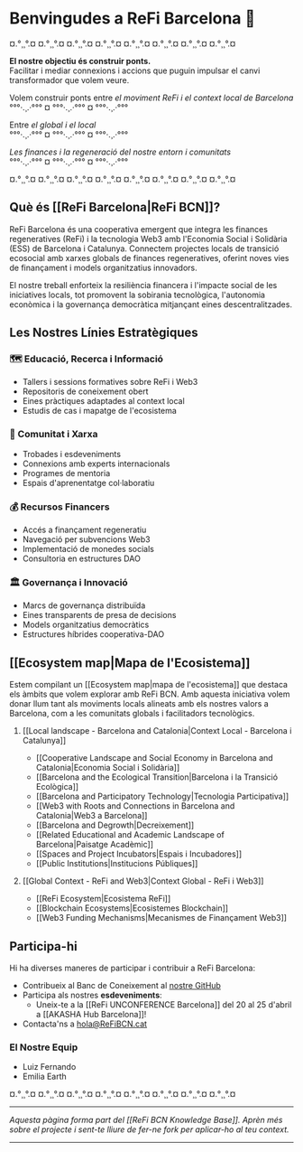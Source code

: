 # Benvingudes a ReFi Barcelona 🌱

¤.°¸¸°.¤ ¤.°¸¸°.¤ ¤.°¸¸°.¤ ¤.°¸¸°.¤ ¤.°¸¸°.¤ ¤.°¸¸°.¤ ¤.°¸¸°.¤ ¤.°¸¸°.¤

**El nostre objectiu és construir ponts.**  
Facilitar i mediar connexions i accions que puguin impulsar el canvi transformador que volem veure.

Volem construir ponts entre *el moviment ReFi i el context local de Barcelona*  
°°°·.¸.·°°° ¤ °°°·.¸.·°°° ¤ °°°·.¸.·°°°  

Entre *el global i el local*  
°°°·.¸.·°°° ¤ °°°·.¸.·°°° ¤ °°°·.¸.·°°°  

*Les finances i la regeneració del nostre entorn i comunitats*  
°°°·.¸.·°°° ¤ °°°·.¸.·°°° ¤ °°°·.¸.·°°°  

¤.°¸¸°.¤ ¤.°¸¸°.¤ ¤.°¸¸°.¤ ¤.°¸¸°.¤ ¤.°¸¸°.¤ ¤.°¸¸°.¤ ¤.°¸¸°.¤ ¤.°¸¸°.¤

## Què és [[ReFi Barcelona|ReFi BCN]]?

ReFi Barcelona és una cooperativa emergent que integra les finances regeneratives (ReFi) i la tecnologia Web3 amb l'Economia Social i Solidària (ESS) de Barcelona i Catalunya. Connectem projectes locals de transició ecosocial amb xarxes globals de finances regeneratives, oferint noves vies de finançament i models organitzatius innovadors.

El nostre treball enforteix la resiliència financera i l'impacte social de les iniciatives locals, tot promovent la sobirania tecnològica, l'autonomia econòmica i la governança democràtica mitjançant eines descentralitzades.

## Les Nostres Línies Estratègiques

### 🗺️ Educació, Recerca i Informació
- Tallers i sessions formatives sobre ReFi i Web3
- Repositoris de coneixement obert
- Eines pràctiques adaptades al context local
- Estudis de cas i mapatge de l'ecosistema

### 🤝 Comunitat i Xarxa
- Trobades i esdeveniments
- Connexions amb experts internacionals
- Programes de mentoria
- Espais d'aprenentatge col·laboratiu

### 💰 Recursos Financers
- Accés a finançament regeneratiu
- Navegació per subvencions Web3
- Implementació de monedes socials
- Consultoria en estructures DAO

### 🏛️ Governança i Innovació
- Marcs de governança distribuïda
- Eines transparents de presa de decisions
- Models organitzatius democràtics
- Estructures híbrides cooperativa-DAO

## [[Ecosystem map|Mapa de l'Ecosistema]]

Estem compilant un [[Ecosystem map|mapa de l'ecosistema]] que destaca els àmbits que volem explorar amb ReFi BCN. Amb aquesta iniciativa volem donar llum tant als moviments locals alineats amb els nostres valors a Barcelona, com a les comunitats globals i facilitadors tecnològics.

1. [[Local landscape - Barcelona and Catalonia|Context Local - Barcelona i Catalunya]]
	- [[Cooperative Landscape and Social Economy in Barcelona and Catalonia|Economia Social i Solidària]]
	- [[Barcelona and the Ecological Transition|Barcelona i la Transició Ecològica]]
	- [[Barcelona and Participatory Technology|Tecnologia Participativa]]
	- [[Web3 with Roots and Connections in Barcelona and Catalonia|Web3 a Barcelona]]
	- [[Barcelona and Degrowth|Decreixement]]
	- [[Related Educational and Academic Landscape of Barcelona|Paisatge Acadèmic]]
	- [[Spaces and Project Incubators|Espais i Incubadores]]
	- [[Public Institutions|Institucions Públiques]]

2. [[Global Context - ReFi and Web3|Context Global - ReFi i Web3]]
	- [[ReFi Ecosystem|Ecosistema ReFi]]
	- [[Blockchain Ecosystems|Ecosistemes Blockchain]]
	- [[Web3 Funding Mechanisms|Mecanismes de Finançament Web3]]

## Participa-hi

Hi ha diverses maneres de participar i contribuir a ReFi Barcelona:

- Contribueix al Banc de Coneixement al [nostre GitHub](https://github.com/luizfernandosg/ReFi-Barcelona/)
- Participa als nostres **esdeveniments**:
	- Uneix-te a la [[ReFi UNCONFERENCE Barcelona]] del 20 al 25 d'abril a [[AKASHA Hub Barcelona]]!
- Contacta'ns a hola@ReFiBCN.cat

### El Nostre Equip
- Luiz Fernando
- Emilia Earth

¤.°¸¸°.¤ ¤.°¸¸°.¤ ¤.°¸¸°.¤ ¤.°¸¸°.¤ ¤.°¸¸°.¤ ¤.°¸¸°.¤ ¤.°¸¸°.¤ ¤.°¸¸°.¤

---

*Aquesta pàgina forma part del [[ReFi BCN Knowledge Base]]. Aprèn més sobre el projecte i sent-te lliure de fer-ne fork per aplicar-ho al teu context.*

---
